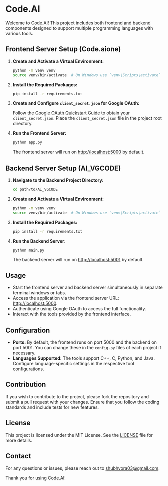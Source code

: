 # Code.AI

Welcome to Code.AI! This project includes both frontend and backend components designed to support multiple programming languages with various tools.

## Frontend Server Setup (Code.aione)

1. **Create and Activate a Virtual Environment:**

    ```bash
    python -m venv venv
    source venv/bin/activate  # On Windows use `venv\Scripts\activate`
    ```

2. **Install the Required Packages:**

    ```bash
    pip install -r requirements.txt
    ```

3. **Create and Configure `client_secret.json` for Google OAuth:**

    Follow the [Google OAuth Quickstart Guide](https://developers.google.com/identity/protocols/oauth2) to obtain your `client_secret.json`. Place the `client_secret.json` file in the project root directory.

4. **Run the Frontend Server:**

    ```bash
    python app.py
    ```

    The frontend server will run on [http://localhost:5000](http://localhost:5000) by default.

## Backend Server Setup (AI_VGCODE)

1. **Navigate to the Backend Project Directory:**

    ```bash
    cd path/to/AI_VGCODE
    ```

2. **Create and Activate a Virtual Environment:**

    ```bash
    python -m venv venv
    source venv/bin/activate  # On Windows use `venv\Scripts\activate`
    ```

3. **Install the Required Packages:**

    ```bash
    pip install -r requirements.txt
    ```

4. **Run the Backend Server:**

    ```bash
    python main.py
    ```

    The backend server will run on [http://localhost:5001](http://localhost:5001) by default.

## Usage

- Start the frontend server and backend server simultaneously in separate terminal windows or tabs.
- Access the application via the frontend server URL: [http://localhost:5000](http://localhost:5000).
- Authenticate using Google OAuth to access the full functionality.
- Interact with the tools provided by the frontend interface.

## Configuration

- **Ports:** By default, the frontend runs on port 5000 and the backend on port 5001. You can change these in the `config.py` files of each project if necessary.
- **Languages Supported:** The tools support C++, C, Python, and Java. Configure language-specific settings in the respective tool configurations.

## Contribution

If you wish to contribute to the project, please fork the repository and submit a pull request with your changes. Ensure that you follow the coding standards and include tests for new features.

## License

This project is licensed under the MIT License. See the [LICENSE](LICENSE) file for more details.

## Contact

For any questions or issues, please reach out to [shubhvora03@gmail.com](mailto:shubhvora03@gmail.com).

Thank you for using Code.AI!
